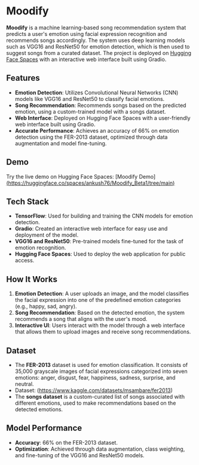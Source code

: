 # Moodify

**Moodify** is a machine learning-based song recommendation system that predicts a user's emotion using facial expression recognition and recommends songs accordingly. The system uses deep learning models such as VGG16 and ResNet50 for emotion detection, which is then used to suggest songs from a curated dataset. The project is deployed on [Hugging Face Spaces](https://huggingface.co/spaces/ankush76/Moodify_Beta1/tree/main) with an interactive web interface built using Gradio.

## Features
- **Emotion Detection**: Utilizes Convolutional Neural Networks (CNN) models like VGG16 and ResNet50 to classify facial emotions.
- **Song Recommendation**: Recommends songs based on the predicted emotion, using a custom-trained model with a songs dataset.
- **Web Interface**: Deployed on Hugging Face Spaces with a user-friendly web interface built using Gradio.
- **Accurate Performance**: Achieves an accuracy of 66% on emotion detection using the FER-2013 dataset, optimized through data augmentation and model fine-tuning.

## Demo
Try the live demo on Hugging Face Spaces: [Moodify Demo][(https://huggingface.co/spaces/ankush76/Moodify_Beta1/tree/main)](https://huggingface.co/spaces/ankush76/Moodify_Beta1)

## Tech Stack
- **TensorFlow**: Used for building and training the CNN models for emotion detection.
- **Gradio**: Created an interactive web interface for easy use and deployment of the model.
- **VGG16 and ResNet50**: Pre-trained models fine-tuned for the task of emotion recognition.
- **Hugging Face Spaces**: Used to deploy the web application for public access.

## How It Works
1. **Emotion Detection**: A user uploads an image, and the model classifies the facial expression into one of the predefined emotion categories (e.g., happy, sad, angry).
2. **Song Recommendation**: Based on the detected emotion, the system recommends a song that aligns with the user's mood.
3. **Interactive UI**: Users interact with the model through a web interface that allows them to upload images and receive song recommendations.

## Dataset
- The **FER-2013** dataset is used for emotion classification. It consists of 35,000 grayscale images of facial expressions categorized into seven emotions: anger, disgust, fear, happiness, sadness, surprise, and neutral.
- Dataset: (https://www.kaggle.com/datasets/msambare/fer2013)
- The **songs dataset** is a custom-curated list of songs associated with different emotions, used to make recommendations based on the detected emotions.

## Model Performance
- **Accuracy**: 66% on the FER-2013 dataset.
- **Optimization**: Achieved through data augmentation, class weighting, and fine-tuning of the VGG16 and ResNet50 models.   
